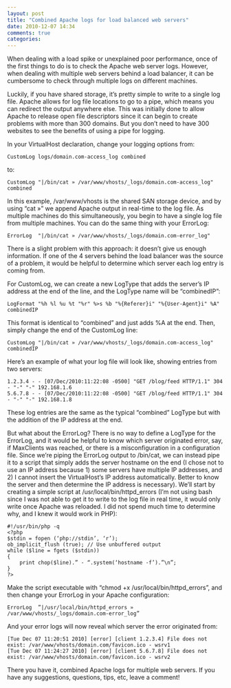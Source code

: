 ```yaml
---
layout: post
title: "Combined Apache logs for load balanced web servers"
date: 2010-12-07 14:34
comments: true
categories: 
---
```


When dealing with a load spike or unexplained poor performance, once of the first things to do is to check the Apache web server logs. However, when dealing with multiple web servers behind a load balancer, it can be cumbersome to check through multiple logs on different machines.

Luckily, if you have shared storage, it’s pretty simple to write to a single log file. Apache allows for log file locations to go to a pipe, which means you can redirect the output anywhere else. This was initially done to allow Apache to release open file descriptors since it can begin to create problems with more than 300 domains. But you don’t need to have 300 websites to see the benefits of using a pipe for logging.

In your VirtualHost declaration, change your logging options from:

	CustomLog logs/domain.com-access_log combined

to:

	CustomLog "|/bin/cat » /var/www/vhosts/_logs/domain.com-access_log" combined

In this example, /var/www/vhosts is the shared SAN storage device, and by using “cat »” we append Apache output in real-time to the log file. As multiple machines do this simultaneously, you begin to have a single log file from multiple machines. You can do the same thing with your ErrorLog:

	ErrorLog  "|/bin/cat » /var/www/vhosts/_logs/domain.com-error_log"

There is a slight problem with this approach: it doesn’t give us enough information. If one of the 4 servers behind the load balancer was the source of a problem, it would be helpful to determine which server each log entry is coming from. 

For CustomLog, we can create a new LogType that adds the server’s IP address at the end of the line, and the LogType name will be “combinedIP”:

	LogFormat "%h %l %u %t "%r" %>s %b "%{Referer}i" "%{User-Agent}i" %A" combinedIP

This format is identical to “combined” and just adds %A at the end. Then, simply change the end of the CustomLog line:

	CustomLog "|/bin/cat » /var/www/vhosts/_logs/domain.com-access_log" combinedIP

Here’s an example of what your log file will look like, showing entries from two servers:

	1.2.3.4 - - [07/Dec/2010:11:22:08 -0500] "GET /blog/feed HTTP/1.1" 304 - "-" "-" 192.168.1.6
	5.6.7.8 - - [07/Dec/2010:11:22:08 -0500] "GET /blog/feed HTTP/1.1" 304 - "-" "-" 192.168.1.8

These log entries are the same as the typical “combined” LogType but with the addition of the IP address at the end.

But what about the ErrorLog? There is no way to define a LogType for the ErrorLog, and it would be helpful to know which server originated error, say, if MaxClients was reached, or there is a misconfiguration in a configuration file. Since we’re piping the ErrorLog output to /bin/cat, we can instead pipe it to a script that simply adds the server hostname on the end (I chose not to use an IP address because 1) some servers have multiple IP addresses, and 2) I cannot insert the VirtualHost’s IP address automatically. Better to know the server and then determine the IP address is necessary). We’ll start by creating a simple script at /usr/local/bin/httpd_errors (I’m not using bash since I was not able to get it to write to the log file in real time, it would only write once Apache was reloaded. I did not spend much time to determine why, and I knew it would work in PHP):

	#!/usr/bin/php -q
	<?php
	$stdin = fopen (‘php://stdin’, ‘r’);
	ob_implicit_flush (true); // Use unbuffered output
	while ($line = fgets ($stdin))
	{
	    print chop($line).” - “.system(‘hostname -f’).”\n”;
	}
	?>

Make the script executable with “chmod +x /usr/local/bin/httpd_errors”, and then change your ErrorLog in your Apache configuration:

	ErrorLog  ”|/usr/local/bin/httpd_errors » /var/www/vhosts/_logs/domain.com-error_log”

And your error logs will now reveal which server the error originated from:

	[Tue Dec 07 11:20:51 2010] [error] [client 1.2.3.4] File does not exist: /var/www/vhosts/domain.com/favicon.ico - wsrv1
	[Tue Dec 07 11:24:27 2010] [error] [client 5.6.7.8] File does not exist: /var/www/vhosts/domain.com/favicon.ico - wsrv2

There you have it, combined Apache logs for multiple web servers. If you have any suggestions, questions, tips, etc, leave a comment!